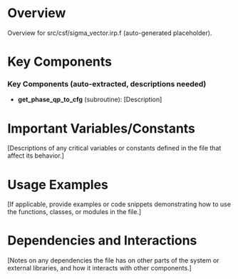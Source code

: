 # Overview

Overview for src/csf/sigma_vector.irp.f (auto-generated placeholder).

# Key Components

### Key Components (auto-extracted, descriptions needed)
- **get_phase_qp_to_cfg** (subroutine): [Description]

# Important Variables/Constants

[Descriptions of any critical variables or constants defined in the file that affect its behavior.]

# Usage Examples

[If applicable, provide examples or code snippets demonstrating how to use the functions, classes, or modules in the file.]

# Dependencies and Interactions

[Notes on any dependencies the file has on other parts of the system or external libraries, and how it interacts with other components.]
